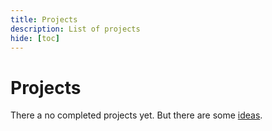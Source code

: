 ```yaml
---
title: Projects
description: List of projects
hide: [toc]
---
```


# Projects

There a no completed projects yet. But there are some [ideas](ideas/index.md).
